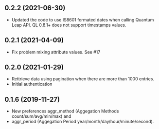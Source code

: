 ## 0.2.2 (2021-06-30)

- Updated the code to use IS8601 formated dates when calling Quantum Leap API.
    QL 0.8.1+ does not support timestamps values.


## 0.2.1 (2021-04-09)

- Fix problem mixing attribute values. See #17


## 0.2.0 (2021-01-29)

- Rettrieve data using pagination when there are more than 1000 entries.
- Initial authentication


## 0.1.6 (2019-11-27)

- New preferences aggr_method (Aggegation Methods count/sum/avg/min/max) and
- aggr_period (Aggegation Period year/month/day/hour/minute/second).
